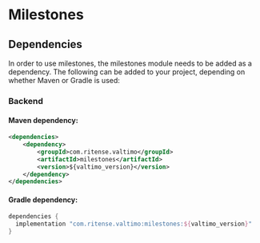 # Milestones

## Dependencies

In order to use milestones, the milestones module needs to
be added as a dependency. The following can be added to your project, depending on whether Maven
or Gradle is used:

### Backend

#### Maven dependency:
```xml
<dependencies>
    <dependency>
        <groupId>com.ritense.valtimo</groupId>
        <artifactId>milestones</artifactId>
        <version>${valtimo_version}</version>
    </dependency>
</dependencies>
```

#### Gradle dependency:
```groovy
dependencies {
  implementation "com.ritense.valtimo:milestones:${valtimo_version}"
}
```
